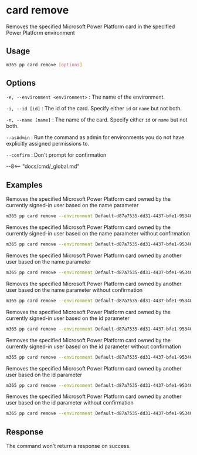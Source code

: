 # card remove

Removes the specified Microsoft Power Platform card in the specified Power Platform environment

## Usage

```sh
m365 pp card remove [options]
```

## Options

`-e, --environment <environment>`
: The name of the environment.

`-i, --id [id]`
: The id of the card. Specify either `id` or `name` but not both.

`-n, --name [name]`
: The name of the card. Specify either `id` or `name` but not both.

`--asAdmin`
: Run the command as admin for environments you do not have explicitly assigned permissions to.

`--confirm`
: Don't prompt for confirmation

--8<-- "docs/cmd/_global.md"

## Examples

Removes the specified Microsoft Power Platform card owned by the currently signed-in user based on the name parameter

```sh
m365 pp card remove --environment Default-d87a7535-dd31-4437-bfe1-95340acd55c5 --name "Card Name"
```

Removes the specified Microsoft Power Platform card owned by the currently signed-in user based on the name parameter without confirmation

```sh
m365 pp card remove --environment Default-d87a7535-dd31-4437-bfe1-95340acd55c5 --name "Card Name" --confirm
```

Removes the specified Microsoft Power Platform card owned by another user based on the name parameter

```sh
m365 pp card remove --environment Default-d87a7535-dd31-4437-bfe1-95340acd55c5 --name "Card Name" --asAdmin
```

Removes the specified Microsoft Power Platform card owned by another user based on the name parameter without confirmation

```sh
m365 pp card remove --environment Default-d87a7535-dd31-4437-bfe1-95340acd55c5 --name "Card Name" --asAdmin --confirm
```

Removes the specified Microsoft Power Platform card owned by the currently signed-in user based on the id parameter

```sh
m365 pp card remove --environment Default-d87a7535-dd31-4437-bfe1-95340acd55c5 --id 9d9a13d0-6255-ed11-bba2-000d3adf774e
```

Removes the specified Microsoft Power Platform card owned by the currently signed-in user based on the id parameter without confirmation

```sh
m365 pp card remove --environment Default-d87a7535-dd31-4437-bfe1-95340acd55c5 --id 9d9a13d0-6255-ed11-bba2-000d3adf774e
```

Removes the specified Microsoft Power Platform card owned by another user based on the id parameter

```sh
m365 pp card remove --environment Default-d87a7535-dd31-4437-bfe1-95340acd55c5 --id 9d9a13d0-6255-ed11-bba2-000d3adf774e --asAdmin
```

Removes the specified Microsoft Power Platform card owned by another user based on the id parameter without confirmation

```sh
m365 pp card remove --environment Default-d87a7535-dd31-4437-bfe1-95340acd55c5 --id 9d9a13d0-6255-ed11-bba2-000d3adf774e --asAdmin --confirm
```
## Response

The command won't return a response on success.
